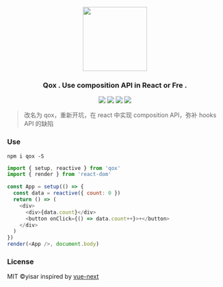 <p align="center"><img src="https://user-images.githubusercontent.com/12951461/58321687-6e549b00-7e51-11e9-9312-9f81889bf4fa.jpg" width="150"/></p>
<h3 align="center">Qox . Use composition API in React or Fre .</h3>
<p align="center">
<a href="https://github.com/yisar/qox"><img src="https://img.shields.io/github/stars/yisar/qox?style=flat-square"></a>
<a href="https://npmjs.com/package/qox"><img src="https://img.shields.io/npm/v/qox.svg?style=flat-square"></a>
<a href="https://npmjs.com/package/qox"><img src="https://img.shields.io/npm/dt/qox.svg?style=flat-square"></a>
<a href="https://bundlephobia.com/result?p=qox"><img src="https://img.shields.io/bundlephobia/minzip/qox.svg?style=flat-square"></a>
</p>

> 改名为 qox，重新开坑，在 react 中实现 composition API，弥补 hooks API 的缺陷

### Use

```shell
npm i qox -S
```

```js
import { setup, reactive } from 'qox'
import { render } from 'react-dom'

const App = setup(() => {
  const data = reactive({ count: 0 })
  return () => (
    <div>
      <div>{data.count}</div>
      <button onClick={() => data.count++}>+</button>
    </div>
  )
})
render(<App />, document.body)
```

### License

MIT ©yisar inspired by [vue-next](https://github.com/vuejs/vue-next)

